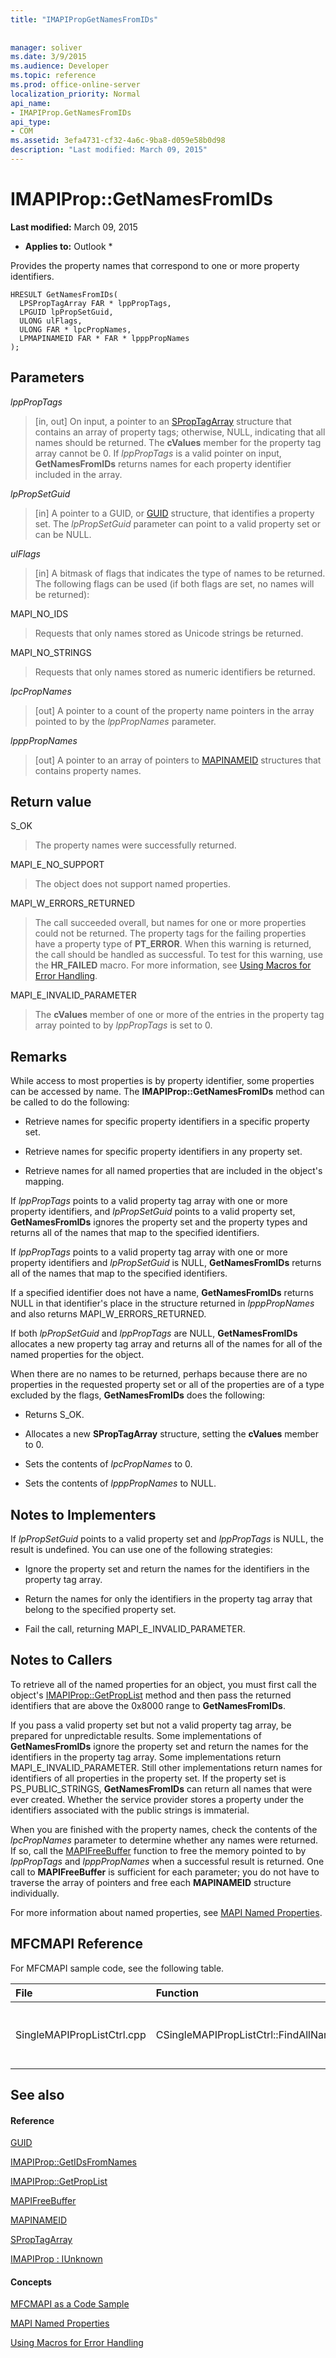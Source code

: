 ```yaml
---
title: "IMAPIPropGetNamesFromIDs"
 
 
manager: soliver
ms.date: 3/9/2015
ms.audience: Developer
ms.topic: reference
ms.prod: office-online-server
localization_priority: Normal
api_name:
- IMAPIProp.GetNamesFromIDs
api_type:
- COM
ms.assetid: 3efa4731-cf32-4a6c-9ba8-d059e58b0d98
description: "Last modified: March 09, 2015"
---
```


# IMAPIProp::GetNamesFromIDs

 **Last modified:** March 09, 2015 
  
 * **Applies to:** Outlook * 
  
Provides the property names that correspond to one or more property identifiers.
  
```
HRESULT GetNamesFromIDs(
  LPSPropTagArray FAR * lppPropTags,
  LPGUID lpPropSetGuid,
  ULONG ulFlags,
  ULONG FAR * lpcPropNames,
  LPMAPINAMEID FAR * FAR * lpppPropNames
);
```

## Parameters

 _lppPropTags_
  
> [in, out] On input, a pointer to an [SPropTagArray](sproptagarray.md) structure that contains an array of property tags; otherwise, NULL, indicating that all names should be returned. The **cValues** member for the property tag array cannot be 0. If  _lppPropTags_ is a valid pointer on input, **GetNamesFromIDs** returns names for each property identifier included in the array. 
    
 _lpPropSetGuid_
  
> [in] A pointer to a GUID, or [GUID](guid.md) structure, that identifies a property set. The  _lpPropSetGuid_ parameter can point to a valid property set or can be NULL. 
    
 _ulFlags_
  
> [in] A bitmask of flags that indicates the type of names to be returned. The following flags can be used (if both flags are set, no names will be returned):
    
MAPI_NO_IDS 
  
> Requests that only names stored as Unicode strings be returned. 
    
MAPI_NO_STRINGS 
  
> Requests that only names stored as numeric identifiers be returned. 
    
 _lpcPropNames_
  
> [out] A pointer to a count of the property name pointers in the array pointed to by the  _lppPropNames_ parameter. 
    
 _lpppPropNames_
  
> [out] A pointer to an array of pointers to [MAPINAMEID](mapinameid.md) structures that contains property names. 
    
## Return value

S_OK 
  
> The property names were successfully returned. 
    
MAPI_E_NO_SUPPORT 
  
> The object does not support named properties. 
    
MAPI_W_ERRORS_RETURNED 
  
> The call succeeded overall, but names for one or more properties could not be returned. The property tags for the failing properties have a property type of **PT_ERROR**. When this warning is returned, the call should be handled as successful. To test for this warning, use the **HR_FAILED** macro. For more information, see [Using Macros for Error Handling](using-macros-for-error-handling.md). 
    
MAPI_E_INVALID_PARAMETER 
  
> The **cValues** member of one or more of the entries in the property tag array pointed to by  _lppPropTags_ is set to 0. 
    
## Remarks

While access to most properties is by property identifier, some properties can be accessed by name. The **IMAPIProp::GetNamesFromIDs** method can be called to do the following: 
  
- Retrieve names for specific property identifiers in a specific property set.
    
- Retrieve names for specific property identifiers in any property set.
    
- Retrieve names for all named properties that are included in the object's mapping.
    
If  _lppPropTags_ points to a valid property tag array with one or more property identifiers, and  _lpPropSetGuid_ points to a valid property set, **GetNamesFromIDs** ignores the property set and the property types and returns all of the names that map to the specified identifiers. 
  
If  _lppPropTags_ points to a valid property tag array with one or more property identifiers and  _lpPropSetGuid_ is NULL, **GetNamesFromIDs** returns all of the names that map to the specified identifiers. 
  
If a specified identifier does not have a name, **GetNamesFromIDs** returns NULL in that identifier's place in the structure returned in  _lpppPropNames_ and also returns MAPI_W_ERRORS_RETURNED. 
  
If both  _lpPropSetGuid_ and  _lppPropTags_ are NULL, **GetNamesFromIDs** allocates a new property tag array and returns all of the names for all of the named properties for the object. 
  
When there are no names to be returned, perhaps because there are no properties in the requested property set or all of the properties are of a type excluded by the flags, **GetNamesFromIDs** does the following: 
  
- Returns S_OK.
    
- Allocates a new **SPropTagArray** structure, setting the **cValues** member to 0. 
    
- Sets the contents of  _lpcPropNames_ to 0. 
    
- Sets the contents of  _lpppPropNames_ to NULL. 
    
## Notes to Implementers

If  _lpPropSetGuid_ points to a valid property set and  _lppPropTags_ is NULL, the result is undefined. You can use one of the following strategies: 
  
- Ignore the property set and return the names for the identifiers in the property tag array.
    
- Return the names for only the identifiers in the property tag array that belong to the specified property set.
    
- Fail the call, returning MAPI_E_INVALID_PARAMETER. 
    
## Notes to Callers

To retrieve all of the named properties for an object, you must first call the object's [IMAPIProp::GetPropList](imapiprop-getproplist.md) method and then pass the returned identifiers that are above the 0x8000 range to **GetNamesFromIDs**.
  
If you pass a valid property set but not a valid property tag array, be prepared for unpredictable results. Some implementations of **GetNamesFromIDs** ignore the property set and return the names for the identifiers in the property tag array. Some implementations return MAPI_E_INVALID_PARAMETER. Still other implementations return names for identifiers of all properties in the property set. If the property set is PS_PUBLIC_STRINGS, **GetNamesFromIDs** can return all names that were ever created. Whether the service provider stores a property under the identifiers associated with the public strings is immaterial. 
  
When you are finished with the property names, check the contents of the  _lpcPropNames_ parameter to determine whether any names were returned. If so, call the [MAPIFreeBuffer](mapifreebuffer.md) function to free the memory pointed to by  _lppPropTags_ and  _lpppPropNames_ when a successful result is returned. One call to **MAPIFreeBuffer** is sufficient for each parameter; you do not have to traverse the array of pointers and free each **MAPINAMEID** structure individually. 
  
For more information about named properties, see [MAPI Named Properties](mapi-named-properties.md). 
  
## MFCMAPI Reference

For MFCMAPI sample code, see the following table.
  
|**File**|**Function**|**Comment**|
|:-----|:-----|:-----|
|SingleMAPIPropListCtrl.cpp  <br/> |CSingleMAPIPropListCtrl::FindAllNamedProps  <br/> |MFCMAPI uses the **IMAPIProp::GetNamesFromIDs** method to look up named properties that have previously been mapped.  <br/> |
   
## See also

#### Reference

[GUID](guid.md)
  
[IMAPIProp::GetIDsFromNames](imapiprop-getidsfromnames.md)
  
[IMAPIProp::GetPropList](imapiprop-getproplist.md)
  
[MAPIFreeBuffer](mapifreebuffer.md)
  
[MAPINAMEID](mapinameid.md)
  
[SPropTagArray](sproptagarray.md)
  
[IMAPIProp : IUnknown](imapipropiunknown.md)
#### Concepts

[MFCMAPI as a Code Sample](mfcmapi-as-a-code-sample.md)
  
[MAPI Named Properties](mapi-named-properties.md)
  
[Using Macros for Error Handling](using-macros-for-error-handling.md)

